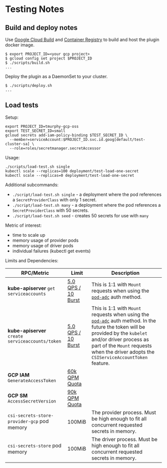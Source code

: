 # Testing Notes

## Build and deploy notes

Use [Google Cloud Build](https://cloud.google.com/run/docs/building/containers#building_using) and [Container Registry](https://cloud.google.com/container-registry/docs/quickstart) to build and host the plugin docker image.

```shell
$ export PROJECT_ID=<your gcp project>
$ gcloud config set project $PROJECT_ID
$ ./scripts/build.sh
...
```

Deploy the plugin as a DaemonSet to your cluster.

```shell
$ ./scripts/deploy.sh
...
```

## Load tests

Setup:

```shell
export PROJECT_ID=tmurphy-gcp-oss
export TEST_SECRET_ID=small
gcloud secrets add-iam-policy-binding $TEST_SECRET_ID \
  --member=serviceAccount:$PROJECT_ID.svc.id.goog[default/test-cluster-sa] \
  --role=roles/secretmanager.secretAccessor
```

Usage:

```shell
./scripts/load-test.sh single
kubectl scale --replicas=100 deployment/test-load-one-secret
kubectl scale --replicas=0 deployment/test-load-one-secret
```

Additional subcommands:

* `./script/load-test.sh single` - a deployment where the pod references a `SecretProviderClass` with only 1 secret.
* `./script/load-test.sh many` - a deployment where the pod references a `SecretProviderClass` with 50 secrets.
* `./script/load-test.sh seed` - creates 50 secrets for use with `many`

Metric of interest:

* time to scale up
* memory usage of provider pods
* memory usage of driver pods
* individual failures (kubectl get events)

Limits and Dependencies:

| RPC/Metric |  Limit | Description |
|------|---|---|
| **kube-apiserver** `get` `serviceaccounts` | [5.0 QPS / 10 Burst](https://pkg.go.dev/k8s.io/client-go@v0.22.1/rest#pkg-constants) | This is 1:1 with `Mount` requests when using the [`pod-adc`](https://github.com/GoogleCloudPlatform/secrets-store-csi-driver-provider-gcp/blob/main/docs/authentication.md#pod-adc---pod-workload-identity-default) auth method. |
| **kube-apiserver** `create` `serviceaccounts/token` | [5.0 QPS / 10 Burst](https://pkg.go.dev/k8s.io/client-go@v0.22.1/rest#pkg-constants) | This is 1:1 with `Mount` requests when using the [`pod-adc`](https://github.com/GoogleCloudPlatform/secrets-store-csi-driver-provider-gcp/blob/main/docs/authentication.md#pod-adc---pod-workload-identity-default) auth method. In the future the token will be provided by the `kubelet` and/or driver process as part of the `Mount` requests when the driver adopts the `CSIServiceAccountToken` feature. |
| **GCP IAM** `GenerateAccessToken` | [60k QPM Quota](https://cloud.google.com/iam/quotas) |   |
| **GCP SM** `AccessSecretVersion` | [90k QPM Quota](https://cloud.google.com/secret-manager/quotas#request-rate-quotas) |   |
| `csi-secrets-store-provider-gcp` pod memory | 100MiB | The provider process. Must be high enough to fit all concurrent requested secrets in memory. |
| `csi-secrets-store` pod memory | 100MiB | The driver process. Must be high enough to fit all concurrent requested secrets in memory. |
